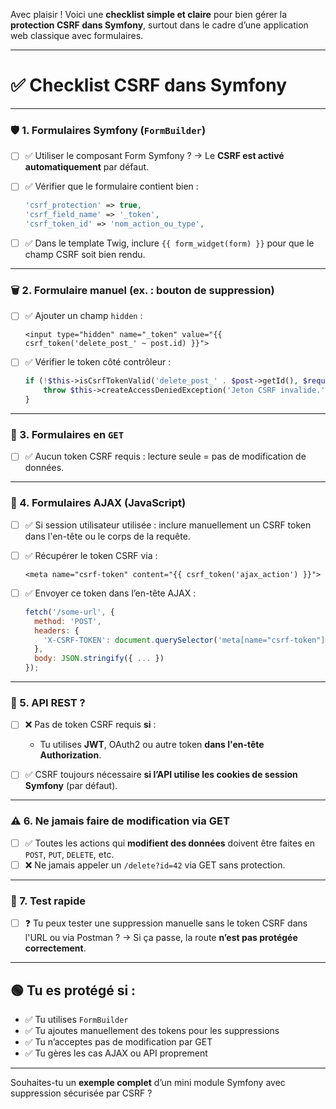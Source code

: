 Avec plaisir ! Voici une **checklist simple et claire** pour bien gérer la **protection CSRF dans Symfony**, surtout dans le cadre d’une application web classique avec formulaires.

---

# ✅ **Checklist CSRF dans Symfony**

---

### 🛡️ 1. **Formulaires Symfony (`FormBuilder`)**

* [ ] ✅ Utiliser le composant Form Symfony ?
  → Le **CSRF est activé automatiquement** par défaut.

* [ ] ✅ Vérifier que le formulaire contient bien :

  ```php
  'csrf_protection' => true,
  'csrf_field_name' => '_token',
  'csrf_token_id' => 'nom_action_ou_type',
  ```

* [ ] ✅ Dans le template Twig, inclure `{{ form_widget(form) }}` pour que le champ CSRF soit bien rendu.

---

### 🗑️ 2. **Formulaire manuel (ex. : bouton de suppression)**

* [ ] ✅ Ajouter un champ `hidden` :

  ```twig
  <input type="hidden" name="_token" value="{{ csrf_token('delete_post_' ~ post.id) }}">
  ```
* [ ] ✅ Vérifier le token côté contrôleur :

  ```php
  if (!$this->isCsrfTokenValid('delete_post_' . $post->getId(), $request->request->get('_token'))) {
      throw $this->createAccessDeniedException('Jeton CSRF invalide.');
  }
  ```

---

### 🧾 3. **Formulaires en `GET`**

* [ ] ✅ Aucun token CSRF requis : lecture seule = pas de modification de données.

---

### 🧪 4. **Formulaires AJAX (JavaScript)**

* [ ] ✅ Si session utilisateur utilisée : inclure manuellement un CSRF token dans l'en-tête ou le corps de la requête.
* [ ] ✅ Récupérer le token CSRF via :

  ```twig
  <meta name="csrf-token" content="{{ csrf_token('ajax_action') }}">
  ```
* [ ] ✅ Envoyer ce token dans l’en-tête AJAX :

  ```js
  fetch('/some-url', {
    method: 'POST',
    headers: {
      'X-CSRF-TOKEN': document.querySelector('meta[name="csrf-token"]').content
    },
    body: JSON.stringify({ ... })
  });
  ```

---

### 🧱 5. **API REST ?**

* [ ] ❌ Pas de token CSRF requis **si** :

  * Tu utilises **JWT**, OAuth2 ou autre token **dans l'en-tête Authorization**.
* [ ] ✅ CSRF toujours nécessaire **si l’API utilise les cookies de session Symfony** (par défaut).

---

### ⚠️ 6. **Ne jamais faire de modification via GET**

* [ ] ✅ Toutes les actions qui **modifient des données** doivent être faites en `POST`, `PUT`, `DELETE`, etc.
* [ ] ❌ Ne jamais appeler un `/delete?id=42` via GET sans protection.

---

### 🧰 7. **Test rapide**

* [ ] ❓ Tu peux tester une suppression manuelle sans le token CSRF dans l'URL ou via Postman ?
  → Si ça passe, la route **n’est pas protégée correctement**.

---

## 🟢 Tu es protégé si :

* ✅ Tu utilises `FormBuilder`
* ✅ Tu ajoutes manuellement des tokens pour les suppressions
* ✅ Tu n’acceptes pas de modification par GET
* ✅ Tu gères les cas AJAX ou API proprement

---

Souhaites-tu un **exemple complet** d’un mini module Symfony avec suppression sécurisée par CSRF ?
